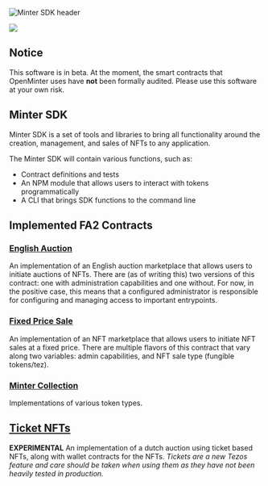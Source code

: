 ![Minter SDK header](/docs/mintersdkhead.png)

[![](https://img.shields.io/badge/license-MIT-brightgreen)](LICENSE)

## Notice

This software is in beta. At the moment, the smart contracts
that OpenMinter uses have **not** been formally audited. Please
use this software at your own risk.

## Minter SDK

Minter SDK is a set of tools and libraries to bring all functionality
around the creation, management, and sales of NFTs to any application. 

The Minter SDK will contain various functions, such as:
- Contract definitions and tests
- An NPM module that allows users to interact with tokens programmatically
- A CLI that brings SDK functions to the command line

## Implemented FA2 Contracts

### [English Auction](english_auction)
An implementation of an English auction marketplace that allows users to initiate auctions of NFTs. There are (as of writing this) 
two versions of this contract: one with administration capabilities and one without. For now, in the positive case, this means that
a configured administrator is responsible for configuring and managing access to important entrypoints. 
### [Fixed Price Sale](fixed_price_sale)
An implementation of an NFT marketplace that allows users to initiate NFT sales at a fixed price. There are multiple flavors of this contract that vary along two variables: admin capabilities, and NFT sale type (fungible tokens/tez).
### [Minter Collection](minter_collection)
Implementations of various token types.

## [Ticket NFTs](tickets)  

**EXPERIMENTAL** An implementation of a dutch auction using ticket based NFTs, along with wallet contracts for the NFTs. *Tickets are a new Tezos feature and care should be taken when using them as they have not been heavily tested in production.*
